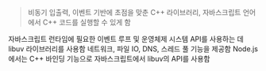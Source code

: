 >비동기 입출력, 이벤트 기반에 초점을 맞춘 C++ 라이브러리, 자바스크립트 언어에서 C++ 코드를 실행할 수 있게 함

자바스크립트 런타임에 필요한 이벤트 루프 및 운영체제 시스템 API를 사용하는 데 libuv 라이브러리를 사용함
네트워크, 파일 IO, DNS, 스레드 풀 기능을 제공함
Node.js에서는 C++ 바인딩 기능으로 자바스크립트에서 libuv의 API를 사용함